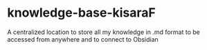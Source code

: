 # knowledge-base-kisaraF
A centralized location to store all my knowledge in .md format to be accessed from anywhere and to connect to Obsidian
